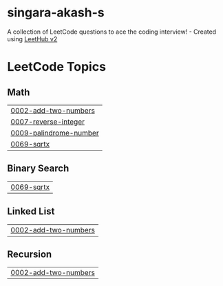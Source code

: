 # singara-akash-s
A collection of LeetCode questions to ace the coding interview! - Created using [LeetHub v2](https://github.com/arunbhardwaj/LeetHub-2.0)

<!---LeetCode Topics Start-->
# LeetCode Topics
## Math
|  |
| ------- |
| [0002-add-two-numbers](https://github.com/Akmohith/singara-akash-s/tree/master/0002-add-two-numbers) |
| [0007-reverse-integer](https://github.com/Akmohith/singara-akash-s/tree/master/0007-reverse-integer) |
| [0009-palindrome-number](https://github.com/Akmohith/singara-akash-s/tree/master/0009-palindrome-number) |
| [0069-sqrtx](https://github.com/Akmohith/singara-akash-s/tree/master/0069-sqrtx) |
## Binary Search
|  |
| ------- |
| [0069-sqrtx](https://github.com/Akmohith/singara-akash-s/tree/master/0069-sqrtx) |
## Linked List
|  |
| ------- |
| [0002-add-two-numbers](https://github.com/Akmohith/singara-akash-s/tree/master/0002-add-two-numbers) |
## Recursion
|  |
| ------- |
| [0002-add-two-numbers](https://github.com/Akmohith/singara-akash-s/tree/master/0002-add-two-numbers) |
<!---LeetCode Topics End-->